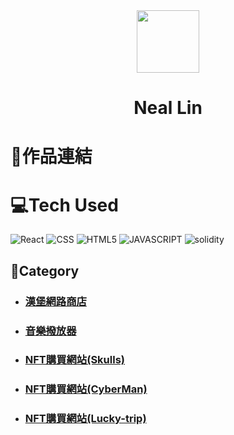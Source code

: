 <div align="center">
  <a href="https://linktr.ee/evileye0666" target="_blank"><img src="https://user-images.githubusercontent.com/6915577/206463704-a359e72a-350a-493e-ac76-8bf0932068f0.png" width="100px" alt=""></a>
  <div><h1>Neal Lin</h1></div>
</div>

# 🌈作品連結

# 💻Tech Used

![React](https://img.shields.io/badge/React-282C34.svg?style=for-the-badge&logo=React&logoColor=white)
![CSS](https://img.shields.io/badge/css3-%231572B6.svg?style=for-the-badge&logo=css3&logoColor=white)
![HTML5](https://img.shields.io/badge/html5-%23E34F26.svg?style=for-the-badge&logo=html5&logoColor=white)
![JAVASCRIPT](https://img.shields.io/badge/javascript-99d6ff.svg?style=for-the-badge&logo=javascript&logoColor=black)
![solidity](https://img.shields.io/badge/Solidity-ffffff.svg?style=for-the-badge&logo=Solidityt&logoColor=black)



## 📑Category

- ### [漢堡網路商店](https://burger-ui-react.vercel.app/)
- ### [音樂撥放器](https://music-player-ten-orpin.vercel.app/)
- ### [NFT購買網站(Skulls)](https://nft-mint-ui-eight.vercel.app/)
- ### [NFT購買網站(CyberMan)](https://minttemp.vercel.app/)
- ### [NFT購買網站(Lucky-trip)](https://lucky-trip.vercel.app/)
